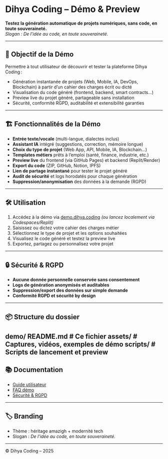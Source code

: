 # Dihya Coding – Démo & Preview

**Testez la génération automatique de projets numériques, sans code, en toute souveraineté.**  
_Slogan : De l’idée au code, en toute souveraineté._

---

## 🚀 Objectif de la Démo

Permettre à tout utilisateur de découvrir et tester la plateforme Dihya Coding :  
- Génération instantanée de projets (Web, Mobile, IA, DevOps, Blockchain) à partir d’un cahier des charges écrit ou dicté
- Visualisation du code généré (frontend, backend, smart contracts…)
- Preview live du projet généré, partageable sans installation
- Sécurité, conformité RGPD, auditabilité et extensibilité garanties

---

## 🏗️ Fonctionnalités de la Démo

- **Entrée texte/vocale** (multi-langue, dialectes inclus)
- **Assistant IA** intégré (suggestions, correction, mémoire longue)
- **Choix du type de projet** (Web App, API, Mobile, IA, Blockchain…)
- **Templates métiers** prêts à l’emploi (santé, finance, industrie, etc.)
- **Preview live** du frontend (via GitHub Pages) et backend (Replit/Render)
- **Export du code** (ZIP, GitHub, Notion, IPFS)
- **Lien de partage instantané** pour tester le projet généré
- **Audit de sécurité** et logs horodatés pour chaque génération
- **Suppression/anonymisation** des données à la demande (RGPD)

---

## 🛠️ Utilisation

1. Accédez à la démo via [demo.dihya.coding](https://demo.dihya.coding) *(ou lancez localement via Codespaces/Replit)*
2. Saisissez ou dictez votre cahier des charges métier
3. Sélectionnez le type de projet et les options souhaitées
4. Visualisez le code généré et testez la preview live
5. Exportez, partagez ou personnalisez votre projet

---

## 🔒 Sécurité & RGPD

- **Aucune donnée personnelle conservée sans consentement**
- **Logs de génération anonymisés et auditables**
- **Suppression/export des données sur simple demande**
- **Conformité RGPD et sécurité by design**

---

## 📦 Structure du dossier
demo/ README.md # Ce fichier assets/ # Captures, vidéos, exemples de démo scripts/ # Scripts de lancement et preview
---

## 📚 Documentation

- [Guide utilisateur](../docs/user_guide.md)
- [FAQ démo](../docs/faq_demo.md)
- [Sécurité & RGPD](../backend/flask/app/compliance/README.md)

---

## 🏷️ Branding

- Thème : héritage amazigh + modernité tech
- Slogan : _De l’idée au code, en toute souveraineté._

---

© Dihya Coding – 2025